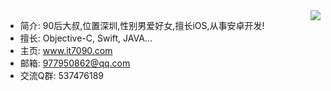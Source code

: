 <img align="right" src="https://github-readme-stats.vercel.app/api?username=CoderZhuXH&show_icons=true&icon_color=CE1D2D&text_color=718096&bg_color=00000000&hide_title=true&hide_border=true" />

- 简介: 90后大叔,位置深圳,性别男爱好女,擅长iOS,从事安卓开发!
- 擅长: Objective-C, Swift, JAVA...
- 主页: www.it7090.com
- 邮箱: 977950862@qq.com
- 交流Q群: 537476189

<!---
**CoderZhuXH/CoderZhuXH** is a ✨ _special_ ✨ repository because its `README.md` (this file) appears on your GitHub profile.

Here are some ideas to get you started:

- 🔭 I’m currently working on ...
- 🌱 I’m currently learning ...
- 👯 I’m looking to collaborate on ...
- 🤔 I’m looking for help with ...
- 💬 Ask me about ...
- 📫 How to reach me: ...
- 😄 Pronouns: ...
- ⚡ Fun fact: ...
-->

